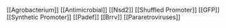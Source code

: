 [[Agrobacterium]]
[[Antimicrobial]]
[[Nsd2]]
[[Shuffled Promoter]]
[[GFP]]
[[Synthetic Promoter]]
[[Padef]]
[[Brrv]]
[[Pararetroviruses]]
